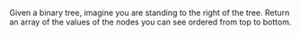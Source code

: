 Given a binary tree, imagine you are standing to the right of the tree. Return an array of the values of the nodes you can see ordered from top to bottom.
